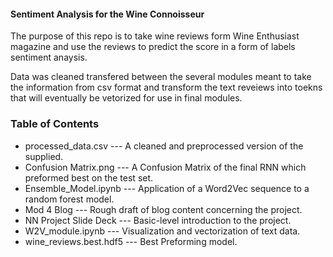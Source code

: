 <h4> Sentiment Analysis for the Wine Connoisseur </h4>

The purpose of this repo is to take wine reviews form Wine Enthusiast magazine and use the reviews to predict the score in a form of labels sentiment anaysis.

Data was cleaned transfered between the several modules meant to take the information from csv format and transform the text reveiews into toekns that will eventually be vetorized for use in final modules.

<h3> Table of Contents </h3>

<ul>
  <li>processed_data.csv  --- A cleaned and preprocessed version of the supplied. </li>
<li>Confusion Matrix.png --- A Confusion Matrix of the final RNN which preformed best on the test set. </li>
  <li>Ensemble_Model.ipynb --- Application of a Word2Vec sequence to a random forest model. </li>
<li>Mod 4 Blog --- Rough draft of blog content concerning the project.</li>
<li>NN Project Slide Deck --- Basic-level introduction to the project.</li>
<li>W2V_module.ipynb --- Visualization and vectorization of text data.</li>
<li>wine_reviews.best.hdf5 --- Best Preforming model. </li>
</ul>
